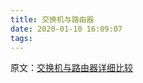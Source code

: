 ```yaml
---
title: 交换机与路由器
date: 2020-01-10 16:09:07
tags:
---
```


原文：[交换机与路由器详细比较](https://cloud.tencent.com/developer/article/1173752)
